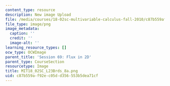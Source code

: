 ```yaml
---
content_type: resource
description: New image Upload
file: /media/courses/18-02sc-multivariable-calculus-fall-2010/c87b559af92ec05dd356553b5dea71cf_MIT18_02SC_L23Brds_8a.png
file_type: image/png
image_metadata:
  caption: ''
  credit: ''
  image-alt: ''
learning_resource_types: []
ocw_type: OCWImage
parent_title: 'Session 69: Flux in 2D'
parent_type: CourseSection
resourcetype: Image
title: MIT18_02SC_L23Brds_8a.png
uid: c87b559a-f92e-c05d-d356-553b5dea71cf
---
```

